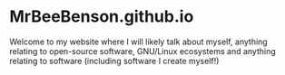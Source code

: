 # MrBeeBenson.github.io
Welcome to my website where I will likely talk about myself, anything relating to open-source software, GNU/Linux ecosystems and anything relating to software (including software I create myself!)
